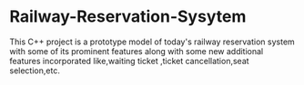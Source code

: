 # Railway-Reservation-Sysytem
This C++ project is a prototype model of today's railway reservation system with some of its prominent features along with some new additional features incorporated like,waiting ticket ,ticket cancellation,seat selection,etc.
